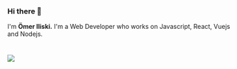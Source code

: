 ### Hi there 👋
I'm **Ömer Iliski.**
I'm a Web Developer who works on Javascript, React, Vuejs and Nodejs.
#
<img src="https://github-readme-stats.vercel.app/api?username=omeriliski"/>
<!--
**omeriliski/omeriliski** is a ✨ _special_ ✨ repository because its `README.md` (this file) appears on your GitHub profile.

Here are some ideas to get you started:

- 🔭 I’m currently working on ...
- 🌱 I’m currently learning ...
- 👯 I’m looking to collaborate on ...
- 🤔 I’m looking for help with ...
- 💬 Ask me about ...
- 📫 How to reach me: ...
- 😄 Pronouns: ...
- ⚡ Fun fact: ...
-->
